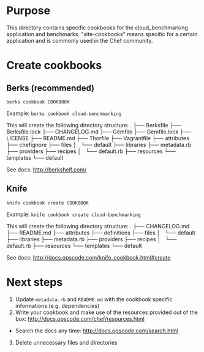 # Purpose
This directory contains specific cookbooks for the cloud_benchmarking application and benchmarks.
"site-cookbooks" means specific for a certain application and is commonly used in the Chef community.


# Create cookbooks

## Berks (recommended)

`berks cookbook COOKBOOK`

Example: `berks cookbook cloud-benchmarking`

This will create the following directory structure:
.
├── Berksfile
├── Berksfile.lock
├── CHANGELOG.md
├── Gemfile
├── Gemfile.lock
├── LICENSE
├── README.md
├── Thorfile
├── Vagrantfile
├── attributes
├── chefignore
├── files
│   └── default
├── libraries
├── metadata.rb
├── providers
├── recipes
│   └── default.rb
├── resources
└── templates
    └── default

See docs: http://berkshelf.com/


## Knife

`knife cookbook create COOKBOOK`

Example: `knife cookbook create cloud-benchmarking`

This will create the following directory structure:
.
├── CHANGELOG.md
├── README.md
├── attributes
├── definitions
├── files
│   └── default
├── libraries
├── metadata.rb
├── providers
├── recipes
│   └── default.rb
├── resources
└── templates
    └── default

See docs: http://docs.opscode.com/knife_cookbook.html#create


# Next steps

1. Update `metadata.rb` and `README.md` with the cookbook specific informations (e.g. dependencies)
2. Write your cookbook and make use of the resources provided out of the box: http://docs.opscode.com/chef/resources.html
  * Search the docs any time: http://docs.opscode.com/search.html
3. Delete unnecessary files and directories